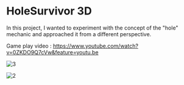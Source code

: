 # HoleSurvivor 3D

In this project, I wanted to experiment with the concept of the "hole" mechanic and approached it from a different perspective.

Game play video : https://www.youtube.com/watch?v=0ZKDO9Q7cVw&feature=youtu.be

![3](https://github.com/godzago/HoleSurvivor-3D/assets/48593494/89a33fa3-9bd8-4777-bb64-4a654ef10ed7)

![2](https://github.com/godzago/HoleSurvivor-3D/assets/48593494/1f752e07-b204-46ff-9960-8070777962f9)


